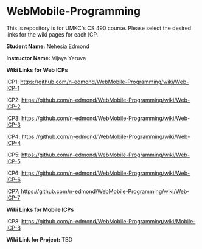 # WebMobile-Programming
This is repository is for UMKC's CS 490 course. Please select the desired links for the wiki pages for each ICP. 

**Student Name:** Nehesia Edmond

**Instructor Name:** Vijaya Yeruva

**Wiki Links for Web ICPs**

ICP1: https://github.com/n-edmond/WebMobile-Programming/wiki/Web-ICP-1

ICP2: https://github.com/n-edmond/WebMobile-Programming/wiki/Web-ICP-2

ICP3: https://github.com/n-edmond/WebMobile-Programming/wiki/Web-ICP-3

ICP4: https://github.com/n-edmond/WebMobile-Programming/wiki/Web-ICP-4

ICP5: https://github.com/n-edmond/WebMobile-Programming/wiki/Web-ICP-5

ICP6: https://github.com/n-edmond/WebMobile-Programming/wiki/Web-ICP-6

ICP7: https://github.com/n-edmond/WebMobile-Programming/wiki/Web-ICP-7

**Wiki Links for Mobile ICPs**

ICP8: https://github.com/n-edmond/WebMobile-Programming/wiki/Mobile-ICP-8



**Wiki Link for Project:**
TBD



